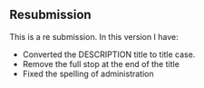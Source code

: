 ## Resubmission
This is a re submission. In this version I have:

* Converted the DESCRIPTION title to title case.
* Remove the full stop at the end of the title
* Fixed the spelling of administration
